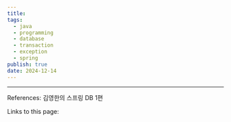 ```yaml
---
title: 
tags:
  - java
  - programming
  - database
  - transaction
  - exception
  - spring
publish: true
date: 2024-12-14
---
```




---
References: 김영한의 스프링 DB 1편

Links to this page: 
